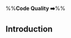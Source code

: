 <link rel="stylesheet" href="{{baseUrl}}/css/textbook.css">

<div class="website-content">

%%**Code Quality :arrow_right:**%%

## Introduction

<div id="main">

<include src="basics/embed.md" />

</div>

</div>

